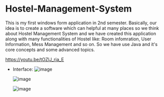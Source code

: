 # Hostel-Management-System

This is my first windows form application in 2nd semester. Basically, our idea is to create a software which can helpful at many places so we think about Hostel Management System and we have created this application along with many functionalities of Hostel like: Room infomration, User Information, Mess Management and so on. So we have use Java and it's core concepts and some advanced topics.

https://youtu.be/tOZlJ_ria_E

* Interface:
    ![image](https://user-images.githubusercontent.com/75582860/155855325-67504d79-58cd-4b20-bdb3-02c43f25bb18.png)
    
    ![image](https://user-images.githubusercontent.com/75582860/155855332-65694dcd-f88b-455e-b529-c48e2f0e54c7.png)

    ![image](https://user-images.githubusercontent.com/75582860/155855334-587bf177-ba6e-4325-a991-3a013bcdff37.png)
  
    
